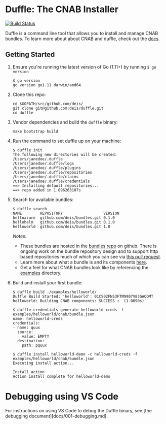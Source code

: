 # Duffle: The CNAB Installer
[![Build Status](https://cnlabs.visualstudio.com/duffle/_apis/build/status/duffle-CI)](https://cnlabs.visualstudio.com/duffle/_build/latest?definitionId=5)

Duffle is a command line tool that allows you to install and manage CNAB bundles. To learn more about about CNAB and duffle, check out the [docs](docs/000-index.md).

## Getting Started

1. Ensure you're running the latest version of Go (1.11+) by running `$ go version`
    ```console
    $ go version
    go version go1.11 darwin/amd64
    ```

2. Clone this repo:
    ```
    cd $GOPATH/src/github.com/deis/
    git clone git@github.com:deis/duffle.git
    cd duffle
    ```

3. Vendor dependencies and build the `duffle` binary:
    ```
    make bootstrap build
    ```

4. Run the command to set duffle up on your machine:
    ```console
    $ duffle init
    The following new directories will be created:
    /Users/janedoe/.duffle
    /Users/janedoe/.duffle/logs
    /Users/janedoe/.duffle/plugins
    /Users/janedoe/.duffle/repositories
    /Users/janedoe/.duffle/claims
    /Users/janedoe/.duffle/credentials
    ==> Installing default repositories...
    ==> repo added in 1.096263107s
    ```

5. Search for available bundles:
    ```console
    $ duffle search
    NAME      	REPOSITORY                 	VERSION
    helloazure	github.com/deis/bundles.git	0.1.0
    hellohelm 	github.com/deis/bundles.git	0.1.0
    helloworld	github.com/deis/bundles.git	1.0
    ```
    
    *Notes:*
    * These bundles are hosted in the [bundles repo](https://github.com/deis/bundles) on github. There is ongoing work on the bundle repository design and to support http based repositories much of which you can see via [this pull request](https://github.com/deis/duffle/pull/184).
    * Learn more about what a bundle is and its components [here](https://github.com/deis/duffle/blob/master/docs/100-CNAB.md).
    * Get a feel for what CNAB bundles look like by referencing the [examples](examples/) directory.

6. Build and install your first bundle:

    ```console 
    $ duffle build ./examples/helloworld/
    Duffle Build Started: 'helloworld': 01CS02FNS3FTM9907V83GAQQMT
    helloworld: Building CNAB components: SUCCESS ⚓  (1.0090s)
    
    $ duffle credentials generate helloworld-creds -f examples/helloworld/cnab/bundle.json
    name: helloworld-creds
    credentials:
    - name: quux
      source:
        value: EMPTY
      destination:
        path: pquux
    
    $ duffle install helloworld-demo -c helloworld-creds -f examples/helloworld/cnab/bundle.json
    Executing install action...
    
    Install action
    Action install complete for helloworld-demo
    ```

# Debugging using VS Code
For instructions on using VS Code to debug the Duffle binary, see [the debugging document][docs/001-debugging.md].
